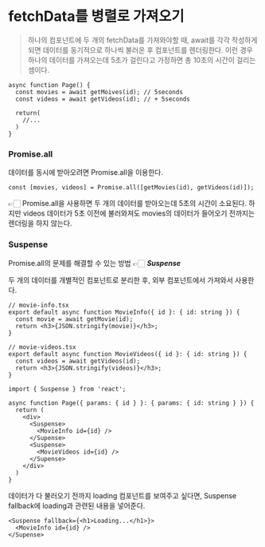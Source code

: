 # fetchData를 병렬로 가져오기

> 하나의 컴포넌트에 두 개의 fetchData를 가져와야할 때, await를 각각 작성하게 되면 데이터를 동기적으로 하나씩 불러온 후 컴포넌트를 렌더링한다. 이런 경우 하나의 데이터를 가져오는데 5초가 걸린다고 가정하면 총 10초의 시간이 걸리는 셈이다.

```tsx
async function Page() {
  const movies = await getMoives(id); // 5seconds
  const videos = await getVideos(id); // + 5seconds

  return(
    //...
  )
}
```



### Promise.all

데이터를 동시에 받아오려면 Promise.all을 이용한다.

```tsx
const [movies, videos] = Promise.all([getMovies(id), getVideos(id)]);
```

👉🏻 Promise.all을 사용하면 두 개의 데이터를 받아오는데 5초의 시간이 소요된다. 하지만 videos 데이터가 5초 이전에 불러와져도 movies의 데이터가 들어오기 전까지는 렌더링을 하지 않는다.



### Suspense

Promise.all의 문제를 해결할 수 있는 방법 👉🏻 _**Suspense**_

두 개의 데이터를 개별적인 컴포넌트로 분리한 후, 외부 컴포넌트에서 가져와서 사용한다.

```tsx
// movie-info.tsx
export default async function MovieInfo({ id }: { id: string }) {
  const movie = await getMovie(id);
  return <h3>{JSON.stringify(movie)}</h3>;
}

// movie-videos.tsx
export default async function MovieVideos({ id }: { id: string }) {
  const videos = await getVideos(id);
  return <h3>{JSON.stringify(videos)}</h3>;
}
```

```tsx
import { Suspense } from 'react';

async function Page({ params: { id } }: { params: { id: string } }) {
  return (
    <div>
      <Suspense>
        <MovieInfo id={id} />
      </Supense>
      <Suspense>
        <MovieVideos id={id} />
      </Supense>
    </div>
  )
}
```

데이터가 다 불러오기 전까지 loading 컴포넌트를 보여주고 싶다면, Suspense fallback에 loading과 관련된 내용을 넣어준다.

```tsx
<Suspense fallback={<h1>Loading...</h1>}>
  <MovieInfo id={id} />
</Supense>
```
